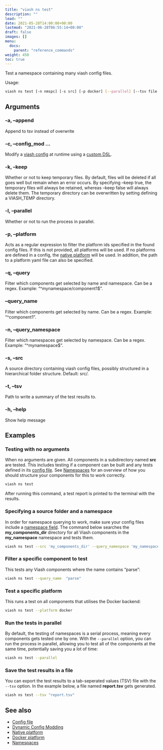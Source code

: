```yaml
---
title: "viash ns test"
description: ""
lead: ""
date: 2021-05-28T14:00:00+00:00
lastmod: "2021-06-28T06:55:14+00:00"
draft: false
images: []
menu:
  docs:
    parent: "reference_commands"
weight: 450
toc: true
---
```




Test a namespace containing many viash config files.

Usage:

``` bash
viash ns test [-n nmspc] [-s src] [-p docker] [--parallel] [--tsv file.tsv] [--append]
```

## Arguments

### -a, –append

Append to tsv instead of overwrite

### -c, –config\_mod <arg>…

Modify a [viash config](/docs/reference_config/config) at runtime using
a [custom DSL](/docs/advanced/config_mods).

### -k, –keep <arg>

Whether or not to keep temporary files. By default, files will be
deleted if all goes well but remain when an error occurs. By specifying
–keep true, the temporary files will always be retained, whereas –keep
false will always delete them. The temporary directory can be
overwritten by setting defining a VIASH\_TEMP directory.

### -l, –parallel

Whether or not to run the process in parallel.

### -p, –platform <arg>

Acts as a regular expression to filter the platform ids specified in the
found config files. If this is not provided, all platforms will be used.
If no platforms are defined in a config, the [native
platform](/docs/reference_config/platform-native) will be used. In
addition, the path to a platform yaml file can also be specified.

### -q, –query <arg>

Filter which components get selected by name and namespace. Can be a
regex. Example: “^mynamespace/component1$”.

### –query\_name <arg>

Filter which components get selected by name. Can be a regex. Example:
“^component1”.

### -n, –query\_namespace <arg>

Filter which namespaces get selected by namespace. Can be a regex.
Example: “^mynamespace$”.

### -s, –src <arg>

A source directory containing viash config files, possibly structured in
a hierarchical folder structure. Default: src/.

### -t, –tsv <arg>

Path to write a summary of the test results to.

### -h, –help

Show help message

## Examples

### Testing with no arguments

When no arguments are given. All components in a subdirectory named
**src** are tested. This includes testing if a component can be built
and any tests defined in its [config
file](/docs/reference_config/config). See
[Namespaces](/docs/projects/namespaces) for an overview of how you
should structure your components for this to work correctly.

``` bash
viash ns test
```

After running this command, a test report is printed to the terminal
with the results.

### Specifying a source folder and a namespace

In order for namespace querying to work, make sure your config files
include a [namespace
field](/docs/reference_config/functionality/#namespace-string). The
command below searches the **my\_components\_dir** directory for all
Viash components in the **my\_namespace** namespace and tests them.

``` bash
viash ns test --src 'my_components_dir' --query_namespace 'my_namespace'
```

### Filter a specific component to test

This tests any Viash components where the name contains “parse”:

``` bash
viash ns test --query_name  "parse"
```

### Test a specific platform

This runs a test on all components that utilises the Docker backend:

``` bash
viash ns test --platform docker
```

### Run the tests in parallel

By default, the testing of namespaces is a serial process, meaning every
components gets tested one by one. With the `--parallel` option, you can
run the process in parallel, allowing you to test all of the components
at the same time, potentially saving you a lot of time:

``` bash
viash ns test --parallel
```

### Save the test results in a file

You can export the test results to a tab-seperated values (TSV) file
with the `--tsv` option. In the example below, a file named
**report.tsv** gets generated.

``` bash
viash ns test --tsv "report.tsv"
```

## See also

-   [Config file](/docs/reference_config/config)
-   [Dynamic Config Modding](/docs/advanced/config_mods)
-   [Native platform](/docs/reference_config/platform-native)
-   [Docker platform](/docs/reference_config/platform-docker)
-   [Namespaces](/docs/projects/namespaces)
